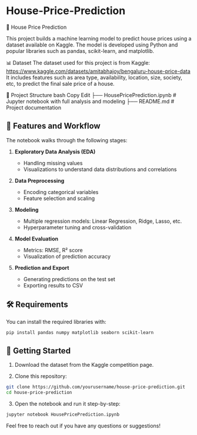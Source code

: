 # House-Price-Prediction
🏡 House Price Prediction

This project builds a machine learning model to predict house prices using a dataset available on Kaggle. The model is developed using Python and popular libraries such as pandas, scikit-learn, and matplotlib.

📊 Dataset
The dataset used for this project is from Kaggle:
https://www.kaggle.com/datasets/amitabhajoy/bengaluru-house-price-data
It includes features such as area type, availability, location, size, society, etc, to predict the final sale price of a house.

📁 Project Structure
bash
Copy
Edit
├── HousePricePrediction.ipynb  # Jupyter notebook with full analysis and modeling
├── README.md                   # Project documentation


## 🔧 Features and Workflow

The notebook walks through the following stages:

1. **Exploratory Data Analysis (EDA)**  
   - Handling missing values  
   - Visualizations to understand data distributions and correlations  

2. **Data Preprocessing**  
   - Encoding categorical variables  
   - Feature selection and scaling  

3. **Modeling**  
   - Multiple regression models: Linear Regression, Ridge, Lasso, etc.  
   - Hyperparameter tuning and cross-validation  

4. **Model Evaluation**  
   - Metrics: RMSE, R² score  
   - Visualization of prediction accuracy  

5. **Prediction and Export**  
   - Generating predictions on the test set  
   - Exporting results to CSV  

## 🛠️ Requirements

You can install the required libraries with:

```bash
pip install pandas numpy matplotlib seaborn scikit-learn
```

## 🚀 Getting Started

1. Download the dataset from the Kaggle competition page.

2. Clone this repository:
```bash
git clone https://github.com/yourusername/house-price-prediction.git
cd house-price-prediction
```

3. Open the notebook and run it step-by-step:
```bash
jupyter notebook HousePricePrediction.ipynb
```

Feel free to reach out if you have any questions or suggestions!

